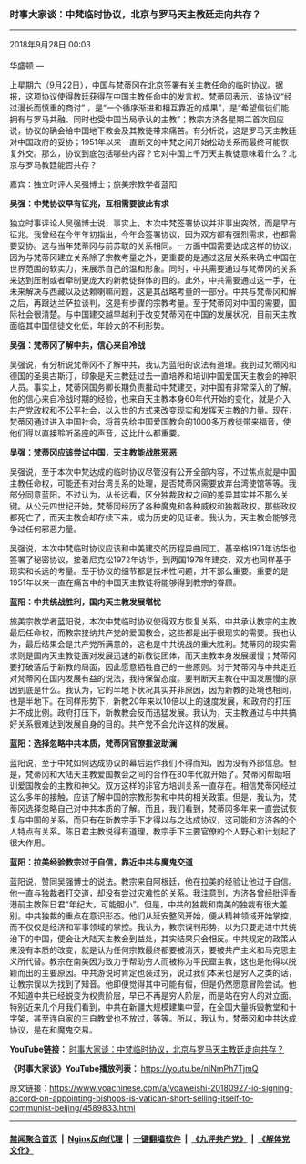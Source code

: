 ### 时事大家谈：中梵临时协议，北京与罗马天主教廷走向共存？
------------------------

<div class="published">
 <span class="date" title="中国时间">
  <time datetime="2018-09-28T00:03:28+08:00">
   2018年9月28日 00:03
  </time>
 </span>
</div>
<br/>
<div class="wsw">
 <span class="dateline">
  华盛顿 —
 </span>
 <p>
  上星期六（9月22日），中国与梵蒂冈在北京签署有关主教任命的临时协议。据报，这项协议使得教廷获得在中国主教任命中的发言权。梵蒂冈表示，该协议“经过漫长而慎重的商讨” ，是“一个循序渐进和相互靠近的成果”，是“希望信徒们能拥有与罗马共融、同时也受中国当局承认的主教”；教宗方济各星期二首次回应说，协议的确会给中国地下教会及其教徒带来痛苦。有分析说，这是罗马天主教廷对中国政府的妥协；1951年以来一直断交的中梵之间开始松动关系而最终可能恢复外交。那么，协议到底包括哪些内容？它对中国上千万天主教徒意味着什么？北京与罗马教廷能否共存？
 </p>
 <p>
  嘉宾：独立时评人吴强博士；旅美宗教学者蓝阳
 </p>
 <div class="wsw__embed">
 </div>
 <div class="wsw__embed">
 </div>
 <p>
  <strong>
   吴强：中梵协议早有征兆，互相需要彼此有求
  </strong>
 </p>
 <p>
  独立时事评论人吴强博士说，事实上，本次中梵签署协议并非事出突然，而是早有征兆。我曾经在今年年初指出，今年会签署协议，因为双方都有强烈需求，也都需要妥协。这与当年梵蒂冈与前苏联的关系相同。一方面中国需要达成这样的协议，因为与梵蒂冈建立关系除了宗教考量之外，更重要的是通过这层关系来确立中国在世界范围的软实力，来展示自己的温和形象。同时，中共需要通过与梵蒂冈的关系来达到压制或者牵制更庞大的新教徒群体的目的。此外，中共需要通过这一手，在未来解决与西藏以及达赖喇嘛问题，这是其战略考量的一部分。中共与梵蒂冈和解之后，再跟达兰萨拉谈判，这是有步骤的宗教考量。至于梵蒂冈对中国的需要，国际社会很清楚。与中国建交越早越利于改变梵蒂冈在中国的发展状况，目前天主教面临其中国信徒文化低，年龄大的不利形势。
 </p>
 <p>
  <strong>
   吴强：梵蒂冈了解中共，信心来自冷战
  </strong>
 </p>
 <p>
  吴强说，有分析说梵蒂冈不了解中共，我认为蓝阳的说法有道理。我到过梵蒂冈和德国的圣奥古斯汀，印象是天主教廷过去一直培养和培训中国爱国天主教会的神职人员。事实上，梵蒂冈国务卿长期负责推动中梵建交，对中国有非常深入的了解。他的信心来自冷战时期的经验，也来自天主教本身60年代开始的变化，就是介入共产党政权和不公平社会，以入世的方式来改变现实和发挥天主教的力量。现在，梵蒂冈通过进入中国社会，将首先给中国爱国教会的1000多万教徒带来福音，使他们得以直接聆听圣座的声音，这比什么都重要。
 </p>
 <p>
  <strong>
   吴强：梵蒂冈应该尝试中国，天主教能战胜邪恶
  </strong>
 </p>
 <p>
  吴强说，至于本次中梵达成的临时协议尽管没有公开全部内容，不过焦点就是中国主教任命权，可能还有对台湾关系的处理，是否梵蒂冈需要放弃台湾使馆等等。我部分同意蓝阳，不过认为，从长远看，区分独裁政权之间的差异其实并不那么关键。从公元四世纪开始，梵蒂冈经历了各种魔鬼和各种威权和独裁政权，那些政权都死亡了，而天主教会却存续下来，成为历史的见证者。我认为，天主教会能够竞争过任何邪恶力量。
 </p>
 <p>
  吴强说，本次中梵临时协议应该和中美建交的历程异曲同工。基辛格1971年访华也签署了秘密协议，接着尼克松1972年访华，到两国1978年建交，双方也同样基于现实和长远的考量。至于协议的细节都是技术性问题，并不那么重要。重要的是1951年以来一直在痛苦中的中国天主教徒将能够得到教宗的眷顾。
 </p>
 <p>
  <strong>
   蓝阳：中共统战胜利，国内天主教发展堪忧
  </strong>
 </p>
 <p>
  旅美宗教学者蓝阳说，本次中梵临时协议使得双方恢复关系，中共承认教宗的主教最后任命权，而教宗接纳共产党的爱国教会，这些都是出于很现实的需要。我也认为，最后结果会是共产党所满意的，这也是中共统战的重大胜利。梵蒂冈的现实需求则是国内天主教徒面对发展迅速的新教徒团体，而天主教本身发展缓慢；梵蒂冈要打破落后于新教的局面，因此愿意牺牲自己的一些原则。对于梵蒂冈与中共走近对梵蒂冈在国内发展有益的说法，我持保留态度。要判断天主教在中国发展慢的原因到底是什么。我认为，它的半地下状况其实并非原因，因为新教的处境也相同，也是半地下。在同样形势下，新教20年来以10倍以上的速度发展，和政府的打压并不成比例。政府打压下，新教教会反而迅猛发展。我认为，天主教通过与中共搞好关系很难达到发展自身的目的。共产党不会允许这样的发展。
 </p>
 <p>
  <strong>
   蓝阳：选择忽略中共本质，梵蒂冈官僚推波助澜
  </strong>
 </p>
 <p>
  蓝阳说，至于中梵如何达成协议的幕后运作我们不得而知，因为没有外部信息。但是，梵蒂冈和大陆天主教爱国教会之间的合作在80年代就开始了。梵蒂冈帮助培训爱国教会的主教和神父。双方这样的非官方培训关系一直存在。相信梵蒂冈经过这么多年的接触，应该了解中国的宗教形势和中共的相关政策。但是，我认为，梵蒂冈选择忽略自己对中共本质的了解。而且，我们看到，梵蒂冈多年来一直尝试恢复与中国的关系，而只有在新教宗手下才得以与之达成协议，这可能和方济各的个人特点有关系。陈日君主教说得有道理，教宗手下主要官僚的个人野心和计划起了很大作用。
 </p>
 <p>
  <strong>
   蓝阳：拉美经验教宗过于自信，靠近中共与魔鬼交道
  </strong>
 </p>
 <p>
  蓝阳说，赞同吴强博士的说法。教宗来自阿根廷，他在拉美的经验让他过于自信。他一直与独裁者打交道，却没有尝过灾难性的关系。我注意到，方济各曾经批评香港前主教陈日君“年纪大，可能胆小”。但是，中共的独裁和南美的独裁有很大差别。中共独裁的重点在意识形态。他们从延安整风开始，便从精神领域开始掌控，而不仅仅是经济和军事领域的掌控。我认为，教宗误判形势，以为只要走进中共统治下的中国，便会让大陆天主教会到益处，其实结果只会相反。中共规定的政策从来没有本质的改变，就是认为任何宗教最终都要被消灭，要被共产主义和马克思主义所代替。教宗在南美因为致力于帮助穷人而被称为平民窟主教，这也是他得以脱颖而出的主要原因。中共游说时肯定也装过穷，说过我们本来也是穷人之类的话，让教宗误以为找到了知音。他即便觉得其中可能有假，但是仍然愿意冒险尝试。他不知道中共已经蜕变为权贵阶层，早已不再是穷人阶层，而是站在穷人的对立面。特别近来几个月我们看到，中共在新疆大规模建集中营，在全国大量拆毁教堂和十字架，甚至连自家的三自教堂也不放过，等等。所以，我认为，梵蒂冈和中共达成协议，是在和魔鬼交易。
 </p>
 <p>
  <strong>
   YouTube链接：
  </strong>
  <a class="wsw__a" href="https://youtu.be/wx_XLvptS4E" target="_blank">
   时事大家谈：中梵临时协议，北京与罗马天主教廷走向共存？
  </a>
 </p>
 <p>
  <strong>
   《时事大家谈》YouTube播放列表：
  </strong>
  <a class="wsw__a" href="https://youtu.be/nINmPh7TjmQ" target="_blank">
   https://youtu.be/nINmPh7TjmQ
  </a>
 </p>
 <div class="clear">
 </div>
 <div class="mediaReplacer externalMedia">
  <div class="c-sticky-container">
   <div class="c-sticky-element" data-sp_api="youtube">
    <span class="c-sticky-element__close-el c-sticky-element__swipe-el ta-c" title="关闭">
     <span class="ico ico-close m-0">
     </span>
    </span>
    <div class="external-content-placeholder">
    </div>
    <script>
    </script>
   </div>
  </div>
 </div>
 <p>
 </p>
 <p>
 </p>
 <p>
 </p>
 <p>
 </p>
 <p>
 </p>
</div>

原文链接：https://www.voachinese.com/a/voaweishi-20180927-io-signing-accord-on-appointing-bishops-is-vatican-short-selling-itself-to-communist-beijing/4589833.html


------------------------
#### [禁闻聚合首页](https://github.com/gfw-breaker/banned-news/blob/master/README.md) &nbsp;|&nbsp; [Nginx反向代理](https://github.com/gfw-breaker/open-proxy/blob/master/README.md) &nbsp;|&nbsp;  [一键翻墙软件](https://github.com/gfw-breaker/nogfw/blob/master/README.md) &nbsp;|&nbsp; [《九评共产党》](https://github.com/gfw-breaker/9ping.md/blob/master/README.md#九评之一评共产党是什么) &nbsp;|&nbsp; [《解体党文化》](https://github.com/gfw-breaker/jtdwh.md/blob/master/README.md#绪论)